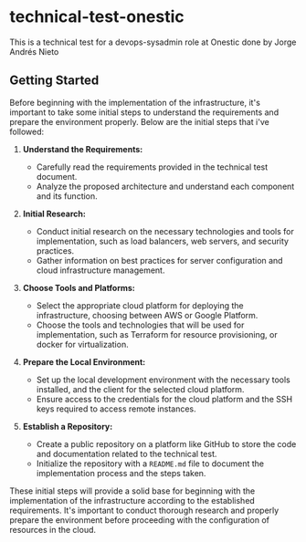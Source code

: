 # technical-test-onestic
This is a technical test for a devops-sysadmin role at Onestic done by Jorge Andrés Nieto
## Getting Started

Before beginning with the implementation of the infrastructure, it's important to take some initial steps to understand the requirements and prepare the environment properly. Below are the initial steps that i've followed:

1. **Understand the Requirements:**
   - Carefully read the requirements provided in the technical test document.
   - Analyze the proposed architecture and understand each component and its function.

2. **Initial Research:**
   - Conduct initial research on the necessary technologies and tools for implementation, such as load balancers, web servers, and security practices.
   - Gather information on best practices for server configuration and cloud infrastructure management.

3. **Choose Tools and Platforms:**
   - Select the appropriate cloud platform for deploying the infrastructure, choosing between AWS or Google Platform.
   - Choose the tools and technologies that will be used for implementation, such as Terraform for resource provisioning, or docker for virtualization.

4. **Prepare the Local Environment:**
   - Set up the local development environment with the necessary tools installed, and the client for the selected cloud platform.
   - Ensure access to the credentials for the cloud platform and the SSH keys required to access remote instances.

5. **Establish a Repository:**
   - Create a public repository on a platform like GitHub to store the code and documentation related to the technical test.
   - Initialize the repository with a `README.md` file to document the implementation process and the steps taken.

These initial steps will provide a solid base for beginning with the implementation of the infrastructure according to the established requirements. It's important to conduct thorough research and properly prepare the environment before proceeding with the configuration of resources in the cloud.



